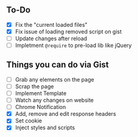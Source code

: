 ## To-Do
- [x] Fix the "current loaded files"
- [x] Fix issue of loading removed script on gist
- [ ] Update changes after reload
- [ ] Impletment `@require` to pre-load lib like jQuery

## Things you can do via Gist
- [ ] Grab any elements on the page
- [ ] Scrap the page
- [ ] Implement Template
- [ ] Watch any changes on website
- [ ] Chrome Notification
- [x] Add, remove and edit response headers
- [x] Set cookie
- [x] Inject styles and scripts
